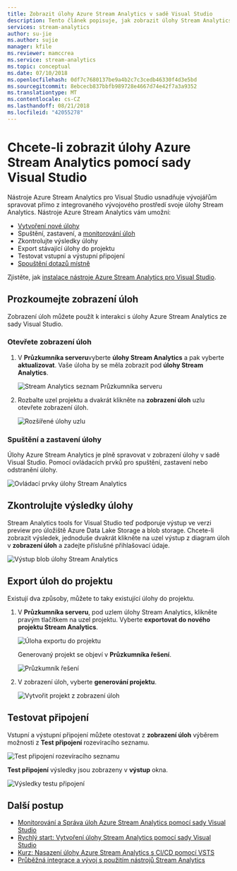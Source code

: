 ```yaml
---
title: Zobrazit úlohy Azure Stream Analytics v sadě Visual Studio
description: Tento článek popisuje, jak zobrazit úlohy Stream Analytics v sadě Visual Studio.
services: stream-analytics
author: su-jie
ms.author: sujie
manager: kfile
ms.reviewer: mamccrea
ms.service: stream-analytics
ms.topic: conceptual
ms.date: 07/10/2018
ms.openlocfilehash: 0df7c7680137be9a4b2c7c3cedb46330f4d3e5bd
ms.sourcegitcommit: 8ebcecb837bbfb989728e4667d74e42f7a3a9352
ms.translationtype: MT
ms.contentlocale: cs-CZ
ms.lasthandoff: 08/21/2018
ms.locfileid: "42055278"
---
```

# <a name="use-visual-studio-to-view-azure-stream-analytics-jobs"></a>Chcete-li zobrazit úlohy Azure Stream Analytics pomocí sady Visual Studio

Nástroje Azure Stream Analytics pro Visual Studio usnadňuje vývojářům spravovat přímo z integrovaného vývojového prostředí svoje úlohy Stream Analytics. Nástroje Azure Stream Analytics vám umožní:
- [Vytvoření nové úlohy](stream-analytics-quick-create-vs.md)
- Spuštění, zastavení, a [monitorování úloh](stream-analytics-monitor-jobs-use-vs.md)
- Zkontrolujte výsledky úlohy
- Export stávající úlohy do projektu
- Testovat vstupní a výstupní připojení
- [Spouštění dotazů místně](stream-analytics-vs-tools-local-run.md)

Zjistěte, jak [instalace nástroje Azure Stream Analytics pro Visual Studio](stream-analytics-tools-for-visual-studio-install.md).

## <a name="explore-the-job-view"></a>Prozkoumejte zobrazení úloh

Zobrazení úloh můžete použít k interakci s úlohy Azure Stream Analytics ze sady Visual Studio.

### <a name="open-the-job-view"></a>Otevřete zobrazení úloh

1. V **Průzkumníka serveru**vyberte **úlohy Stream Analytics** a pak vyberte **aktualizovat**. Vaše úloha by se měla zobrazit pod **úlohy Stream Analytics**.

    ![Stream Analytics seznam Průzkumníka serveru](./media/stream-analytics-vs-tools/stream-analytics-tools-for-vs-list-jobs-01.png)



2. Rozbalte uzel projektu a dvakrát klikněte na **zobrazení úloh** uzlu otevřete zobrazení úloh.
    
   ![Rozšířené úlohy uzlu](./media/stream-analytics-vs-tools/stream-analytics-tools-for-vs-job-view-01.png)

### <a name="start-and-stop-jobs"></a>Spuštění a zastavení úlohy

Úlohy Azure Stream Analytics je plně spravovat v zobrazení úlohy v sadě Visual Studio. Pomocí ovládacích prvků pro spuštění, zastavení nebo odstranění úlohy.
    
   ![Ovládací prvky úlohy Stream Analytics](./media/stream-analytics-vs-tools/azure-stream-analytics-job-view-controls.png)


## <a name="check-job-results"></a>Zkontrolujte výsledky úlohy

Stream Analytics tools for Visual Studio teď podporuje výstup ve verzi preview pro úložiště Azure Data Lake Storage a blob storage. Chcete-li zobrazit výsledek, jednoduše dvakrát klikněte na uzel výstup z diagram úloh v **zobrazení úloh** a zadejte příslušné přihlašovací údaje.

   ![Výstup blob úlohy Stream Analytics](./media/stream-analytics-vs-tools/stream-analytics-blob-preview.png)


## <a name="export-jobs-to-a-project"></a>Export úloh do projektu

Existují dva způsoby, můžete to taky existující úlohy do projektu.

1. V **Průzkumníka serveru**, pod uzlem úlohy Stream Analytics, klikněte pravým tlačítkem na uzel projektu. Vyberte **exportovat do nového projektu Stream Analytics**.
    
   ![Úloha exportu do projektu](./media/stream-analytics-vs-tools/stream-analytics-tools-for-vs-export-job-01.png)
    
    Generovaný projekt se objeví v **Průzkumníka řešení**.
    
   ![Průzkumník řešení](./media/stream-analytics-vs-tools/stream-analytics-tools-for-vs-export-job-02.png)

2. V zobrazení úloh, vyberte **generování projektu**.
    
   ![Vytvořit projekt z zobrazení úloh](./media/stream-analytics-vs-tools/stream-analytics-tools-for-vs-export-job-03.png)

## <a name="test-connections"></a>Testovat připojení

Vstupní a výstupní připojení můžete otestovat z **zobrazení úloh** výběrem možnosti z **Test připojení** rozevíracího seznamu.

   ![Test připojení rozevíracího seznamu](./media/stream-analytics-vs-tools/stream-analytics-test-connection-dropdown.png)

**Test připojení** výsledky jsou zobrazeny v **výstup** okna.

   ![Výsledky testu připojení](./media/stream-analytics-vs-tools/stream-analytics-test-connection-results.png)

## <a name="next-steps"></a>Další postup

* [Monitorování a Správa úloh Azure Stream Analytics pomocí sady Visual Studio](stream-analytics-monitor-jobs-use-vs.md)
* [Rychlý start: Vytvoření úlohy Stream Analytics pomocí sady Visual Studio](stream-analytics-quick-create-vs.md)
* [Kurz: Nasazení úlohy Azure Stream Analytics s CI/CD pomocí VSTS](stream-analytics-tools-visual-studio-cicd-vsts.md)
* [Průběžná integrace a vývoj s použitím nástrojů Stream Analytics](stream-analytics-tools-for-visual-studio-cicd.md)